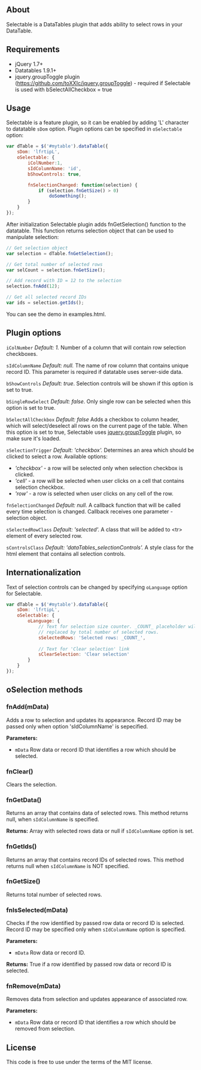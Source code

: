 About
-----

Selectable is a DataTables plugin that adds ability to select rows in your DataTable.

Requirements
------------

* jQuery 1.7+
* Datatables 1.9.1+
* jquery.groupToggle plugin (https://github.com/toXXIc/jquery.groupToggle) - required
if Selectable is used with bSelectAllCheckbox = true

Usage
-----

Selectable is a feature plugin, so it can be enabled by adding 'L' character to
datatable `sDom` option. Plugin options can be specified in `oSelectable` option:

```js
var dTable = $('#mytable').dataTable({
    sDom: 'lfrtipL',
    oSelectable: {
        iColNumber:1,
        sIdColumnName: 'id',
        bShowControls: true,

        fnSelectionChanged: function(selection) {
            if (selection.fnGetSize() > 0)
                doSomething();
        }
    }
});
```

After initialization Selectable plugin adds fnGetSelection() function to the datatable. 
This function returns selection object that can be used to manipulate selection:

```js
// Get selection object
var selection = dTable.fnGetSelection();

// Get total number of selected rows
var selCount = selection.fnGetSize();

// Add record with ID = 12 to the selection
selection.fnAdd(12);

// Get all selected record IDs
var ids = selection.getIds();
```

You can see the demo in examples.html.


Plugin options
--------------

`iColNumber` *Default: 1.*
    Number of a column that will contain row selection checkboxes.

`sIdColumnName` *Default: null.*
    The name of row column that contains unique record ID. This parameter is required 
    if datatable uses server-side data.

`bShowControls` *Default: true*. 
    Selection controls will be shown if this option is set to true.

`bSingleRowSelect` *Default: false*.
    Only single row can be selected when this option is set to true.

`bSelectAllCheckbox` *Default: false*
    Adds a checkbox to column header, which will select/deselect all 
    rows on the current page of the table. When this option is set to true,
    Selectable uses [jquery.groupToggle](https://github.com/toXXIc/jquery.groupToggle) 
    plugin, so make sure it's loaded.

`sSelectionTrigger` *Default: 'checkbox'.*
    Determines an area which should be clicked to select a row.
    Available options:
 
*  _'checkbox'_ - a row will be selected only when selection checkbox is clicked.
*  _'cell'_ - a row will be selected when user clicks on a cell that contains selection checkbox.
*  _'row'_ - a row is selected when user clicks on any cell of the row.

`fnSelectionChanged` *Default: null.*
    A callback function that will be called every time selection is changed. Callback receives one parameter -
    selection object.


`sSelectedRowClass` *Default: 'selected'.*
    A class that will be added to &lt;tr&gt; element of every selected row.

`sControlsClass` *Default: 'dataTables_selectionControls'.*
    A style class for the html element that contains all selection controls.


Internationalization
--------------------

Text of selection controls can be changed by specifying `oLanguage` option for Selectable.

```js
var dTable = $('#mytable').dataTable({
    sDom: 'lfrtipL',
    oSelectable: {
        oLanguage: {
            // Text for selection size counter. _COUNT_ placeholder will be 
            // replaced by total number of selected rows.
            sSelectedRows: 'Selected rows: _COUNT_', 
        
            // Text for 'Clear selection' link
            sClearSelection: 'Clear selection'       
        }
    }
});
```


oSelection methods
------------------


### fnAdd(mData)
Adds a row to selection and updates its appearance. Record ID may be passed
only when option 'sIdColumnName' is sepecified.

**Parameters:**
* `mData` Row data or record ID that identifies a row which should be selected.


### fnClear()
Clears the selection.


### fnGetData()
Returns an array that contains data of selected rows.
This method returns null, when `sIdColumnName` is specified.

**Returns:** Array with selected rows data or null if `sIdColumnName` option is set.


### fnGetIds()
Returns an array that contains record IDs of selected rows.
This method returns null when `sIdColumnName` is NOT specified.


### fnGetSize()
Returns total number of selected rows.
    

### fnIsSelected(mData) 
Checks if the row identified by passed row data or record ID is selected.
Record ID may be specified only when `sIdColumnName` option is specified.

**Parameters:**
* `mData` Row data or record ID.

**Returns:** True if a row identified by passed row data or record ID is selected.
       

### fnRemove(mData)
Removes data from selection and updates appearance of associated row.

**Parameters:** 
* `mData` Row data or record ID that identifies a row which should be removed from selection.



License
-------

This code is free to use under the terms of the MIT license.
